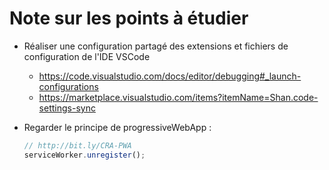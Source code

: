 # Note sur les points à étudier

* Réaliser une configuration partagé des extensions et fichiers de configuration de l'IDE VSCode

  * <https://code.visualstudio.com/docs/editor/debugging#_launch-configurations>
  * <https://marketplace.visualstudio.com/items?itemName=Shan.code-settings-sync>

* Regarder le principe de progressiveWebApp :

    ```javascript
    // http://bit.ly/CRA-PWA
    serviceWorker.unregister();
    ```
